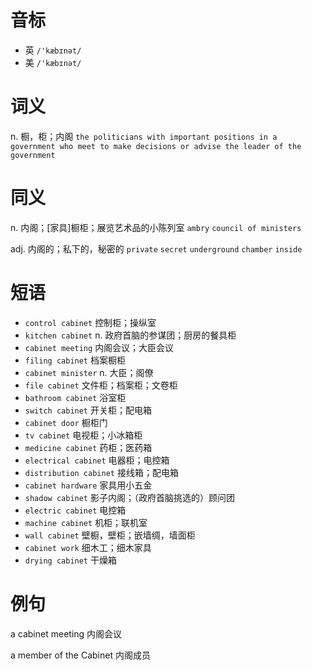 # 音标

- 英 `/'kæbɪnət/`
- 美 `/'kæbɪnət/`

# 词义

n. 橱，柜；内阁
`the politicians with important positions in a government who meet to make decisions or advise the leader of the government`

# 同义

n. 内阁；[家具]橱柜；展览艺术品的小陈列室
`ambry` `council of ministers`

adj. 内阁的；私下的，秘密的
`private` `secret` `underground` `chamber` `inside`

# 短语

- `control cabinet` 控制柜；操纵室
- `kitchen cabinet` n. 政府首脑的参谋团；厨房的餐具柜
- `cabinet meeting` 内阁会议；大臣会议
- `filing cabinet` 档案橱柜
- `cabinet minister` n. 大臣；阁僚
- `file cabinet` 文件柜；档案柜；文卷柜
- `bathroom cabinet` 浴室柜
- `switch cabinet` 开关柜；配电箱
- `cabinet door` 橱柜门
- `tv cabinet` 电视柜；小冰箱柜
- `medicine cabinet` 药柜；医药箱
- `electrical cabinet` 电器柜；电控箱
- `distribution cabinet` 接线箱；配电箱
- `cabinet hardware` 家具用小五金
- `shadow cabinet` 影子内阁；（政府首脑挑选的）顾问团
- `electric cabinet` 电控箱
- `machine cabinet` 机柜；联机室
- `wall cabinet` 壁橱，壁柜；嵌墙绸，墙面柜
- `cabinet work` 细木工；细木家具
- `drying cabinet` 干燥箱

# 例句

a cabinet meeting
内阁会议

a member of the Cabinet
内阁成员


